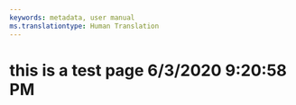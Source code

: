 ```yaml
---
keywords: metadata, user manual
ms.translationtype: Human Translation
---
```

# this is a test page 6/3/2020 9:20:58 PM